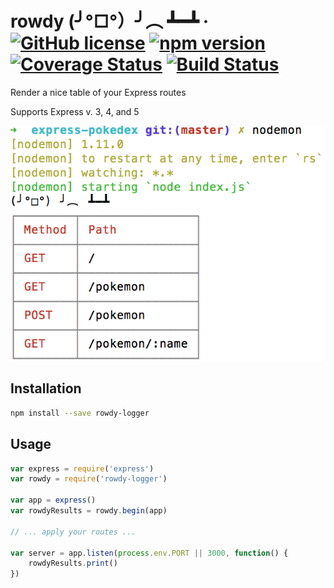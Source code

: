 # rowdy (╯°□°）╯︵ ┻━┻ &middot; [![GitHub license](https://img.shields.io/badge/license-MIT-blue.svg)](https://github.com/hoten/rowdy/blob/master/LICENSE) [![npm version](https://img.shields.io/npm/v/rowdy-logger.svg?style=flat)](https://www.npmjs.com/package/rowdy-logger) [![Coverage Status](https://coveralls.io/repos/github/Hoten/rowdy/badge.svg?branch=master)](https://coveralls.io/github/Hoten/rowdy?branch=master) [![Build Status](https://travis-ci.org/Hoten/rowdy.svg?branch=master)](https://travis-ci.org/Hoten/rowdy)

Render a nice table of your Express routes

Supports Express v. 3, 4, and 5

![](example.png)

## Installation

```sh
npm install --save rowdy-logger
```

## Usage

```javascript
var express = require('express')
var rowdy = require('rowdy-logger')

var app = express()
var rowdyResults = rowdy.begin(app)

// ... apply your routes ...

var server = app.listen(process.env.PORT || 3000, function() {
    rowdyResults.print()
})
```
